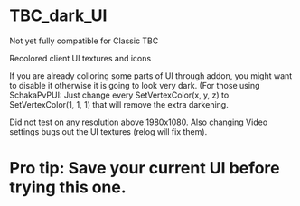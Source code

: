 # TBC_dark_UI

Not yet fully compatible for Classic TBC

Recolored client UI textures and icons

If you are already colloring some parts of UI through addon, 
you might want to disable it otherwise it is going to look very dark. 
(For those using SchakaPvPUI: Just change every SetVertexColor(x, y, z) to SetVertexColor(1, 1, 1) that will remove the extra darkening.


Did not test on any resolution above 1980x1080. Also changing Video settings bugs out the UI textures (relog will fix them).

# Pro tip: Save your current UI before trying this one.  


